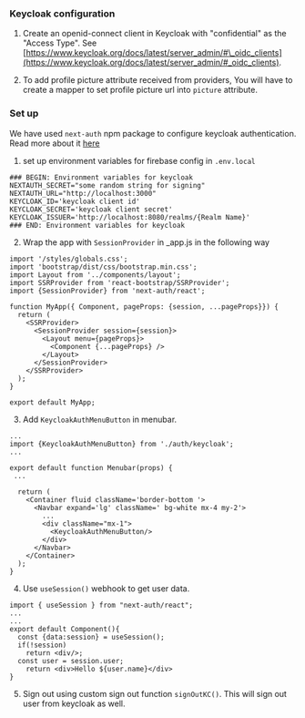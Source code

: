 ### Keycloak configuration

1. Create an openid-connect client in Keycloak with "confidential" as the "Access Type". See [https://www.keycloak.org/docs/latest/server_admin/#\_oidc_clients](https://www.keycloak.org/docs/latest/server_admin/#_oidc_clients).

2. To add profile picture attribute received from providers, You will have to create a mapper to set profile picture url into `picture` attribute.

### Set up

We have used `next-auth` npm package to configure keycloak authentication. Read more about it [here](https://next-auth.js.org/)

1. set up environment variables for firebase config in `.env.local`

```
### BEGIN: Environment variables for keycloak
NEXTAUTH_SECRET="some random string for signing"
NEXTAUTH_URL="http://localhost:3000"
KEYCLOAK_ID='keycloak client id'
KEYCLOAK_SECRET='keycloak client secret'
KEYCLOAK_ISSUER='http://localhost:8080/realms/{Realm Name}'
### END: Environment variables for keycloak
```

2. Wrap the app with `SessionProvider` in \_app.js in the following way

```
import '/styles/globals.css';
import 'bootstrap/dist/css/bootstrap.min.css';
import Layout from '../components/layout';
import SSRProvider from 'react-bootstrap/SSRProvider';
import {SessionProvider} from 'next-auth/react';

function MyApp({ Component, pageProps: {session, ...pageProps}}) {
  return (
    <SSRProvider>
      <SessionProvider session={session}>
        <Layout menu={pageProps}>
          <Component {...pageProps} />
        </Layout>
      </SessionProvider>
    </SSRProvider>
  );
}

export default MyApp;

```

3. Add `KeycloakAuthMenuButton` in menubar.

```
...
import {KeycloakAuthMenuButton} from './auth/keycloak';
...

export default function Menubar(props) {
 ...

  return (
    <Container fluid className='border-bottom '>
      <Navbar expand='lg' className=' bg-white mx-4 my-2'>
        ...
        <div className="mx-1">
          <KeycloakAuthMenuButton/>
        </div>
      </Navbar>
    </Container>
  );
}
```

4. Use `useSession()` webhook to get user data.

```
import { useSession } from "next-auth/react";
...
...
export default Component(){
  const {data:session} = useSession();
  if(!session)
    return <div/>;
  const user = session.user;
    return <div>Hello ${user.name}</div>
}
```

5. Sign out using custom sign out function `signOutKC()`. This will sign out user from keycloak as well.

